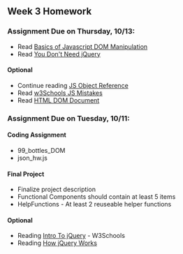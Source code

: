 ## Week 3 Homework

### Assignment Due on Thursday, 10/13:

* Read [Basics of Javascript DOM Manipulation](http://callmenick.com/post/basics-javascript-dom-manipulation)
* Read [You Don't Need jQuery](http://blog.garstasio.com/you-dont-need-jquery/dom-manipulation/)

#### Optional
* Continue reading [JS Object Reference](http://www.w3schools.com/js/js_objects.asp)
* Read [w3Schools JS Mistakes](http://www.w3schools.com/js/js_mistakes.asp)
* Read [HTML DOM Document](http://www.w3schools.com/js/js_htmldom_document.asp)

### Assignment Due on Tuesday, 10/11:

#### Coding Assignment
* 99_bottles_DOM
* json_hw.js

#### Final Project 
* Finalize project description
* Functional Components should contain at least 5 items
* HelpFunctions - At least 2 reuseable helper functions

#### Optional
* Reading [Intro To jQuery](http://www.w3schools.com/jquery/jquery_intro.asp) - W3Schools
* Reading [How jQuery Works](https://learn.jquery.com/about-jquery/how-jquery-works/)

